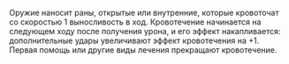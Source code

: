 Оружие наносит раны, открытые или внутренние, которые кровоточат со скоростью 1 выносливость в ход. Кровотечение начинается на следующем ходу после получения урона, и его эффект накапливается: дополнительные удары увеличивают эффект кровотечения на +1. Первая помощь или другие виды лечения прекращают кровотечение.